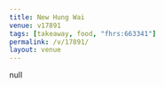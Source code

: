 ```yaml
---
title: New Hung Wai
venue: v17891
tags: [takeaway, food, "fhrs:663341"]
permalink: /v/17891/
layout: venue
---
```

null